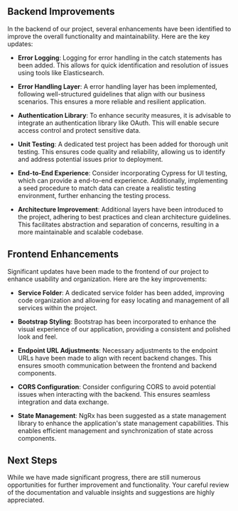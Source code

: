 ## Backend Improvements

In the backend of our project, several enhancements have been identified to improve the overall functionality and maintainability. Here are the key updates:

- **Error Logging**: Logging for error handling in the catch statements has been added. This allows for quick identification and resolution of issues using tools like Elasticsearch.

- **Error Handling Layer**: A error handling layer has been implemented, following well-structured guidelines that align with our business scenarios. This ensures a more reliable and resilient application.

- **Authentication Library**: To enhance security measures, it is advisable to integrate an authentication library like OAuth. This will enable secure access control and protect sensitive data.

- **Unit Testing**: A dedicated test project has been added for thorough unit testing. This ensures code quality and reliability, allowing us to identify and address potential issues prior to deployment.

- **End-to-End Experience**: Consider incorporating Cypress for UI testing, which can provide a  end-to-end experience. Additionally, implementing a seed procedure to match data can create a realistic testing environment, further enhancing the testing process.
- **Architecture Improvement**: Additional layers have been introduced to the project, adhering to best practices and clean architecture guidelines. This facilitates abstraction and separation of concerns, resulting in a more maintainable and scalable codebase.

## Frontend Enhancements

Significant updates have been made to the frontend of our project to enhance usability and organization. Here are the key improvements:

- **Service Folder**: A dedicated service folder has been added, improving code organization and allowing for easy locating and management of all services within the project.

- **Bootstrap Styling**: Bootstrap has been incorporated to enhance the visual experience of our application, providing a consistent and polished look and feel.

- **Endpoint URL Adjustments**: Necessary adjustments to the endpoint URLs have been made to align with recent backend changes. This ensures smooth communication between the frontend and backend components.

- **CORS Configuration**: Consider configuring CORS to avoid potential issues when interacting with the backend. This ensures seamless integration and data exchange.

- **State Management**: NgRx has been suggested as a state management library to enhance the application's state management capabilities. This enables efficient management and synchronization of state across components.

## Next Steps

While we have made significant progress, there are still numerous opportunities for further improvement and functionality. Your careful review of the documentation and valuable insights and suggestions are highly appreciated.